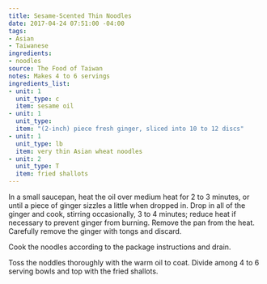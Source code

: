 ```yaml
---
title: Sesame-Scented Thin Noodles
date: 2017-04-24 07:51:00 -04:00
tags:
- Asian
- Taiwanese
ingredients:
- noodles
source: The Food of Taiwan
notes: Makes 4 to 6 servings
ingredients_list:
- unit: 1
  unit_type: c
  item: sesame oil
- unit: 1
  unit_type: 
  item: "(2-inch) piece fresh ginger, sliced into 10 to 12 discs"
- unit: 1
  unit_type: lb
  item: very thin Asian wheat noodles
- unit: 2
  unit_type: T
  item: fried shallots
---
```


In a small saucepan, heat the oil over medium heat for 2 to 3 minutes, or until a piece of ginger sizzles a little when dropped in. Drop in all of the ginger and cook, stirring occasionally, 3 to 4 minutes; reduce heat if necessary to prevent ginger from burning. Remove the pan from the heat. Carefully remove the ginger with tongs and discard.

Cook the noodles according to the package instructions and drain.

Toss the noddles thoroughly with the warm oil to coat. Divide among 4 to 6 serving bowls and top with the fried shallots.